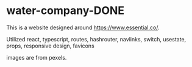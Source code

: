 # water-company-DONE
This is a website designed around https://www.essential.co/.

Utilized react, typescript, routes, hashrouter, navlinks, switch, usestate, props, responsive design, favicons

images are from pexels.
